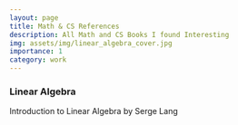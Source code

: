 ```yaml
---
layout: page
title: Math & CS References
description: All Math and CS Books I found Interesting
img: assets/img/linear_algebra_cover.jpg
importance: 1
category: work
---
```


### Linear Algebra

Introduction to Linear Algebra by Serge Lang
